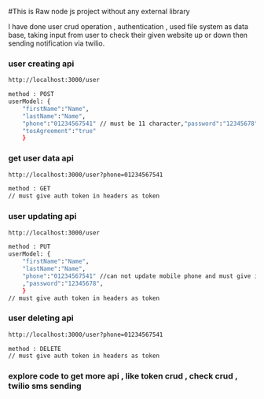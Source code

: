#This is Raw node js project without any external library

I have done user crud operation , authentication , used file system as data base, taking input from user to check their given website up or down then sending notification via twilio.

### user creating api

```bash
http://localhost:3000/user
```

```sh
method : POST
userModel: {
    "firstName":"Name",
    "lastName":"Name",
    "phone":"01234567541" // must be 11 character,"password":"12345678",
    "tosAgreement":"true"
    }
```

### get user data api

```bash
http://localhost:3000/user?phone=01234567541
```

```sh
method : GET
// must give auth token in headers as token
```

### user updating api

```bash
http://localhost:3000/user
```

```sh
method : PUT
userModel: {
    "firstName":"Name",
    "lastName":"Name",
    "phone":"01234567541" //can not update mobile phone and must give it
    ,"password":"12345678",
    }
// must give auth token in headers as token
```

### user deleting api

```bash
http://localhost:3000/user?phone=01234567541
```

```sh
method : DELETE
// must give auth token in headers as token
```

### explore code to get more api , like token crud , check crud , twilio sms sending
